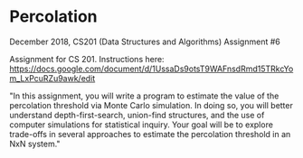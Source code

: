 # Percolation
December 2018, CS201 (Data Structures and Algorithms) Assignment #6

Assignment for CS 201.
Instructions here: https://docs.google.com/document/d/1UssaDs9otsT9WAFnsdRmd15TRkcYom_LxPcuRZu9awk/edit

"In this assignment, you will write a program to estimate the value of the percolation threshold via Monte Carlo simulation. In doing so, you will better understand depth-first-search, union-find structures, and the use of computer simulations for statistical inquiry. Your goal will be to explore trade-offs in several approaches to estimate the percolation threshold in an NxN system."
